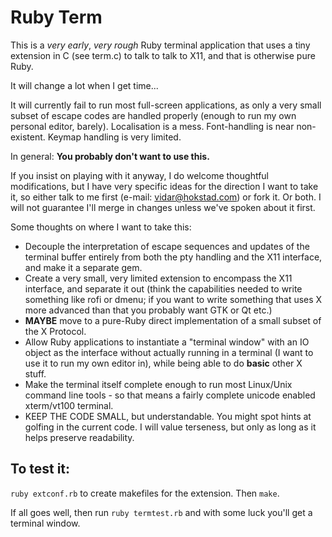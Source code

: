 
# Ruby Term

This is a *very early*, *very rough* Ruby terminal application that uses
a tiny extension in C (see term.c) to talk to talk to X11, and that
is otherwise pure Ruby.

It will change a lot when I get time...

It will currently fail to run most full-screen applications, as only a very
small subset of escape codes are handled properly (enough to run my own
personal editor, barely). Localisation is a mess. Font-handling is near
non-existent. Keymap handling is very limited.

In general: **You probably don't want to use this.**

If you insist on playing with it anyway, I do welcome thoughtful modifications,
but I have very specific ideas for the direction I want to take it, so
either talk to me first (e-mail: vidar@hokstad.com) or fork it. Or both. I
will not guarantee I'll merge in changes unless we've spoken about it first.

Some thoughts on where I want to take this:

* Decouple the interpretation of escape sequences and updates of the terminal
  buffer entirely from both the pty handling and the X11 interface, and make
  it a separate gem.
* Create a very small, very limited extension to encompass the X11 interface,
  and separate it out (think the capabilities needed to write something like
  rofi or dmenu; if you want to write something that uses X more advanced than
  that you probably want GTK or Qt etc.)
* **MAYBE** move to a pure-Ruby direct implementation of a small subset of the
  X Protocol.
* Allow Ruby applications to instantiate a "terminal window" with an IO object
  as the interface without actually running in a terminal (I want to use it to
  run my own editor in), while being able to do **basic** other X stuff.
* Make the terminal itself complete enough to run most Linux/Unix command line
  tools - so that means a fairly complete unicode enabled xterm/vt100 terminal.
* KEEP THE CODE SMALL, but understandable. You might spot hints at golfing in
  the current code. I will value terseness, but only as long as it helps
  preserve readability.

## To test it:

`ruby extconf.rb` to create makefiles for the extension. Then `make`.

If all goes well, then run `ruby termtest.rb` and with some luck you'll get
a terminal window.

